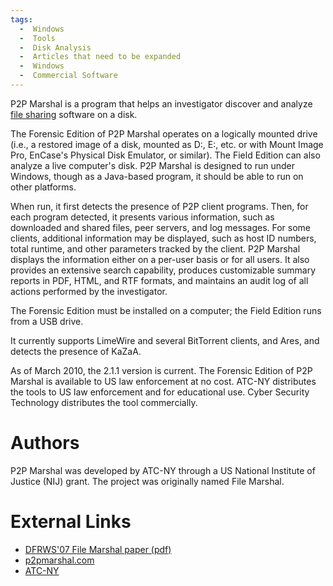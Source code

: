 ```yaml
---
tags:
  -  Windows
  -  Tools
  -  Disk Analysis
  -  Articles that need to be expanded
  -  Windows
  -  Commercial Software
---
```

P2P Marshal is a program that helps an investigator discover and analyze
[file sharing](file_sharing.md) software on a disk.

The Forensic Edition of P2P Marshal operates on a logically mounted
drive (i.e., a restored image of a disk, mounted as D:, E:, etc. or with
Mount Image Pro, EnCase's Physical Disk Emulator, or similar). The Field
Edition can also analyze a live computer's disk. P2P Marshal is designed
to run under Windows, though as a Java-based program, it should be able
to run on other platforms.

When run, it first detects the presence of P2P client programs. Then,
for each program detected, it presents various information, such as
downloaded and shared files, peer servers, and log messages. For some
clients, additional information may be displayed, such as host ID
numbers, total runtime, and other parameters tracked by the client. P2P
Marshal displays the information either on a per-user basis or for all
users. It also provides an extensive search capability, produces
customizable summary reports in PDF, HTML, and RTF formats, and
maintains an audit log of all actions performed by the investigator.

The Forensic Edition must be installed on a computer; the Field Edition
runs from a USB drive.

It currently supports LimeWire and several BitTorrent clients, and Ares,
and detects the presence of KaZaA.

As of March 2010, the 2.1.1 version is current. The Forensic Edition of
P2P Marshal is available to US law enforcement at no cost. ATC-NY
distributes the tools to US law enforcement and for educational use.
Cyber Security Technology distributes the tool commercially.

# Authors

P2P Marshal was developed by ATC-NY through a US National Institute of
Justice (NIJ) grant. The project was originally named File Marshal.

# External Links

- [DFRWS'07 File Marshal paper
  (pdf)](http://dfrws.org/2007/proceedings/p43-adelstein_pres.pdf)
- [p2pmarshal.com](https://www.atcorp.com/)
- [ATC-NY](https://www.atcorp.com/)
